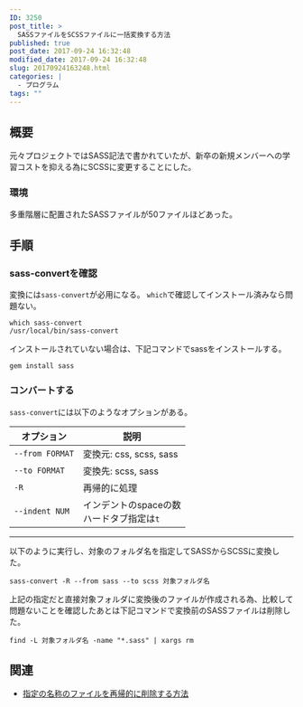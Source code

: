 ```yaml
---
ID: 3250
post_title: >
  SASSファイルをSCSSファイルに一括変換する方法
published: true
post_date: 2017-09-24 16:32:48
modified_date: 2017-09-24 16:32:48
slug: 20170924163248.html
categories: |
  - プログラム
tags: ""
---
```

## 概要

元々プロジェクトではSASS記法で書かれていたが、新卒の新規メンバーへの学習コストを抑える為にSCSSに変更することにした。

### 環境

多重階層に配置されたSASSファイルが50ファイルほどあった。

## 手順

### sass-convertを確認

変換には`sass-convert`が必用になる。
`which`で確認してインストール済みなら問題ない。

```language-bash
which sass-convert
/usr/local/bin/sass-convert
```

インストールされていない場合は、下記コマンドでsassをインストールする。

```language-bash
gem install sass
```

### コンバートする

`sass-convert`には以下のようなオプションがある。

| オプション | 説明 |
|--- | --- |
| `--from FORMAT` | 変換元: css, scss, sass |
| `--to FORMAT` | 変換先: scss, sass | 
| `-R` | 再帰的に処理 |
| `--indent NUM` | インデントのspaceの数<br>ハードタブ指定は`t` |

---

以下のように実行し、対象のフォルダ名を指定してSASSからSCSSに変換した。

```language-bash
sass-convert -R --from sass --to scss 対象フォルダ名
```

上記の指定だと直接対象フォルダに変換後のファイルが作成される為、比較して問題ないことを確認したあとは下記コマンドで変換前のSASSファイルは削除した。

```language-bash
find -L 対象フォルダ名 -name "*.sass" | xargs rm
```


## 関連

* [指定の名称のファイルを再帰的に削除する方法](https://b.0218.jp/20140720164610.html)